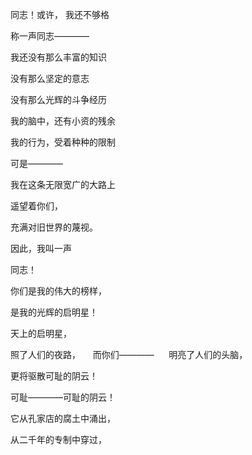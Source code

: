 同志！或许， 我还不够格
 

称一声同志————
 


我还没有那么丰富的知识


没有那么坚定的意志
  

没有那么光辉的斗争经历
  

我的脑中，还有小资的残余
 

我的行为，受着种种的限制
 

可是————
 

我在这条无限宽广的大路上 
 

遥望着你们，
 

充满对旧世界的蔑视。
 

因此，我叫一声
 

同志！
 

你们是我的伟大的榜样，


是我的光辉的启明星！
 
 

天上的启明星，
 

照了人们的夜路，
 
 
而你们————  
  
 
明亮了人们的头脑，  
 
 

更将驱散可耻的阴云！  
 
  

可耻————可耻的阴云！ 
 
 

它从孔家店的腐土中涌出， 
 
 

从二千年的专制中穿过， 
 


























